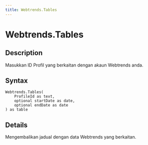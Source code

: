 ```yaml
---
title: Webtrends.Tables
---
```


# Webtrends.Tables


## Description

Masukkan ID Profil yang berkaitan dengan akaun Webtrends anda.


## Syntax

```powerquery
Webtrends.Tables(
    ProfileId as text,
    optional startDate as date,
    optional endDate as date
) as table
```


## Details

Mengembalikan jadual dengan data Webtrends yang berkaitan.


